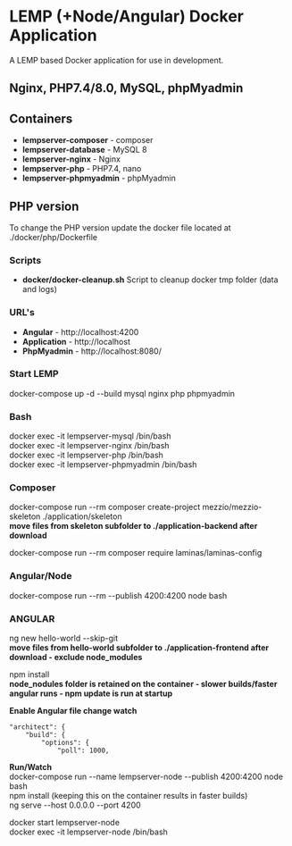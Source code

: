 # LEMP (+Node/Angular) Docker Application

A LEMP based Docker application for use in development.

## Nginx, PHP7.4/8.0, MySQL, phpMyadmin

## Containers
* **lempserver-composer** - composer
* **lempserver-database** - MySQL 8
* **lempserver-nginx** - Nginx
* **lempserver-php** - PHP7.4, nano
* **lempserver-phpmyadmin** - phpMyadmin

## PHP version
To change the PHP version update the docker file located at ./docker/php/Dockerfile

### Scripts
* **docker/docker-cleanup.sh** Script to cleanup docker tmp folder (data and logs)

### URL's
* **Angular** - http://localhost:4200
* **Application** - http://localhost
* **PhpMyadmin** - http://localhost:8080/

### Start LEMP
docker-compose up -d --build mysql nginx php phpmyadmin 

### Bash
docker exec -it lempserver-mysql /bin/bash  
docker exec -it lempserver-nginx /bin/bash  
docker exec -it lempserver-php /bin/bash  
docker exec -it lempserver-phpmyadmin /bin/bash  

### Composer
docker-compose run --rm composer create-project mezzio/mezzio-skeleton ./application/skeleton  
**move files from skeleton subfolder to ./application-backend after download**  

docker-compose run --rm composer require laminas/laminas-config

### Angular/Node
docker-compose run --rm --publish 4200:4200 node bash

### ANGULAR
ng new hello-world --skip-git  
**move files from hello-world subfolder to ./application-frontend after download - exclude node_modules**  

npm install  
**node_nodules folder is retained on the container - slower builds/faster angular runs - npm update is run at startup**  

**Enable Angular file change watch**  

    "architect": {
        "build": {
            "options": {
                "poll": 1000,

**Run/Watch**  
docker-compose run --name lempserver-node --publish 4200:4200 node bash  
npm install (keeping this on the container results in faster builds)  
ng serve --host 0.0.0.0 --port 4200  

docker start lempserver-node  
docker exec -it lempserver-node /bin/bash  
